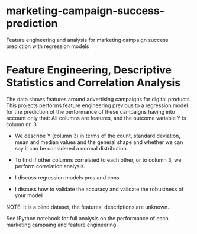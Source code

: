 # marketing-campaign-success-prediction

Feature engineering and analysis for marketing campaign success prediction with regression models



# Feature Engineering, Descriptive Statistics and Correlation Analysis

The data shows features around advertising campaigns for digital products. This projects performs feature engineering previous to a regression model for the prediction of the performance of these campaigns having into account only that:
All columns are features, and the outcome variable Y is column nr. 3

- We describe Y (column 3) in terms of the count, standard deviation, mean and median values and the general shape and whether we can say it can be considered a normal distribution.

- To find if other columns correlated to each other, or to column 3, we perform correlation analysis.

- I discuss regression models pros and cons

- I discuss how to validate the accuracy and validate the robustness of your model

NOTE: it is a blind dataset, the features' descriptions are unknown.


See IPython notebook for full analysis on the performance of each marketing campaing and feature engineering
